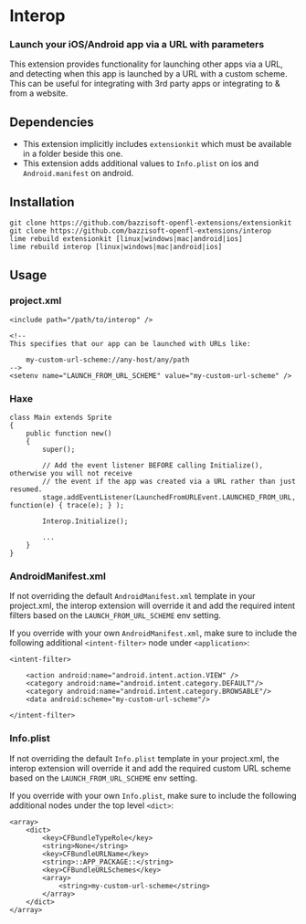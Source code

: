Interop
=======

### Launch your iOS/Android app via a URL with parameters

This extension provides functionality for launching other apps via a URL, and detecting 
when this app is launched by a URL with a custom scheme. This can be useful for 
integrating with 3rd party apps or integrating to & from a website.


Dependencies
------------

- This extension implicitly includes `extensionkit` which must be available in a folder
  beside this one.
- This extension adds additional values to `Info.plist` on ios and `Android.manifest` on android.


Installation
------------

    git clone https://github.com/bazzisoft-openfl-extensions/extensionkit
    git clone https://github.com/bazzisoft-openfl-extensions/interop
    lime rebuild extensionkit [linux|windows|mac|android|ios]
    lime rebuild interop [linux|windows|mac|android|ios]


Usage
-----

### project.xml

    <include path="/path/to/interop" />

    <!-- 
    This specifies that our app can be launched with URLs like:

        my-custom-url-scheme://any-host/any/path
    -->
    <setenv name="LAUNCH_FROM_URL_SCHEME" value="my-custom-url-scheme" />


### Haxe
    
    class Main extends Sprite
    {
    	public function new()
        {
    		super();

            // Add the event listener BEFORE calling Initialize(), otherwise you will not receive
            // the event if the app was created via a URL rather than just resumed.
            stage.addEventListener(LaunchedFromURLEvent.LAUNCHED_FROM_URL, function(e) { trace(e); } );

            Interop.Initialize();
    
            ...
        }
    }


### AndroidManifest.xml

If not overriding the default `AndroidManifest.xml` template in your project.xml,
the interop extension will override it and add the required intent filters based
on the `LAUNCH_FROM_URL_SCHEME` env setting.

If you override with your own `AndroidManifest.xml`, make sure to include the
following additional `<intent-filter>` node under `<application>`:

    <intent-filter>
    
        <action android:name="android.intent.action.VIEW" />
        <category android:name="android.intent.category.DEFAULT"/>
        <category android:name="android.intent.category.BROWSABLE"/>
        <data android:scheme="my-custom-url-scheme"/>
    
    </intent-filter>


### Info.plist

If not overriding the default `Info.plist` template in your project.xml,
the interop extension will override it and add the required custom URL scheme based
on the `LAUNCH_FROM_URL_SCHEME` env setting.

If you override with your own `Info.plist`, make sure to include the
following additional nodes under the top level `<dict>`:

	<array>
		<dict>
			<key>CFBundleTypeRole</key>
			<string>None</string>
			<key>CFBundleURLName</key>
			<string>::APP_PACKAGE::</string>
			<key>CFBundleURLSchemes</key>
			<array>
				<string>my-custom-url-scheme</string>
			</array>
		</dict>
	</array>
